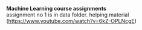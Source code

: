 <b> Machine Learning course assignments </b> </br>
assignment no 1 is in data folder. helping material (https://www.youtube.com/watch?v=6kZ-OPLNcgE)
